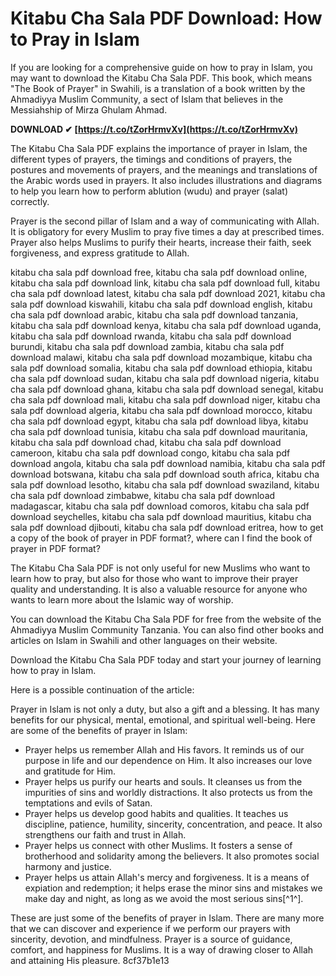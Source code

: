 # Kitabu Cha Sala PDF Download: How to Pray in Islam
 
If you are looking for a comprehensive guide on how to pray in Islam, you may want to download the Kitabu Cha Sala PDF. This book, which means "The Book of Prayer" in Swahili, is a translation of a book written by the Ahmadiyya Muslim Community, a sect of Islam that believes in the Messiahship of Mirza Ghulam Ahmad.
 
**DOWNLOAD ✔ [https://t.co/tZorHrmvXv](https://t.co/tZorHrmvXv)**


 
The Kitabu Cha Sala PDF explains the importance of prayer in Islam, the different types of prayers, the timings and conditions of prayers, the postures and movements of prayers, and the meanings and translations of the Arabic words used in prayers. It also includes illustrations and diagrams to help you learn how to perform ablution (wudu) and prayer (salat) correctly.
 
Prayer is the second pillar of Islam and a way of communicating with Allah. It is obligatory for every Muslim to pray five times a day at prescribed times. Prayer also helps Muslims to purify their hearts, increase their faith, seek forgiveness, and express gratitude to Allah.
 
kitabu cha sala pdf download free,  kitabu cha sala pdf download online,  kitabu cha sala pdf download link,  kitabu cha sala pdf download full,  kitabu cha sala pdf download latest,  kitabu cha sala pdf download 2021,  kitabu cha sala pdf download kiswahili,  kitabu cha sala pdf download english,  kitabu cha sala pdf download arabic,  kitabu cha sala pdf download tanzania,  kitabu cha sala pdf download kenya,  kitabu cha sala pdf download uganda,  kitabu cha sala pdf download rwanda,  kitabu cha sala pdf download burundi,  kitabu cha sala pdf download zambia,  kitabu cha sala pdf download malawi,  kitabu cha sala pdf download mozambique,  kitabu cha sala pdf download somalia,  kitabu cha sala pdf download ethiopia,  kitabu cha sala pdf download sudan,  kitabu cha sala pdf download nigeria,  kitabu cha sala pdf download ghana,  kitabu cha sala pdf download senegal,  kitabu cha sala pdf download mali,  kitabu cha sala pdf download niger,  kitabu cha sala pdf download algeria,  kitabu cha sala pdf download morocco,  kitabu cha sala pdf download egypt,  kitabu cha sala pdf download libya,  kitabu cha sala pdf download tunisia,  kitabu cha sala pdf download mauritania,  kitabu cha sala pdf download chad,  kitabu cha sala pdf download cameroon,  kitabu cha sala pdf download congo,  kitabu cha sala pdf download angola,  kitabu cha sala pdf download namibia,  kitabu cha sala pdf download botswana,  kitabu cha sala pdf download south africa,  kitabu cha sala pdf download lesotho,  kitabu cha sala pdf download swaziland,  kitabu cha sala pdf download zimbabwe,  kitabu cha sala pdf download madagascar,  kitabu cha sala pdf download comoros,  kitabu cha sala pdf download seychelles,  kitabu cha sala pdf download mauritius,  kitabu cha sala pdf download djibouti,  kitabu cha sala pdf download eritrea,  how to get a copy of the book of prayer in PDF format?,  where can I find the book of prayer in PDF format?
 
The Kitabu Cha Sala PDF is not only useful for new Muslims who want to learn how to pray, but also for those who want to improve their prayer quality and understanding. It is also a valuable resource for anyone who wants to learn more about the Islamic way of worship.
 
You can download the Kitabu Cha Sala PDF for free from the website of the Ahmadiyya Muslim Community Tanzania. You can also find other books and articles on Islam in Swahili and other languages on their website.
 
Download the Kitabu Cha Sala PDF today and start your journey of learning how to pray in Islam.

Here is a possible continuation of the article:
  
Prayer in Islam is not only a duty, but also a gift and a blessing. It has many benefits for our physical, mental, emotional, and spiritual well-being. Here are some of the benefits of prayer in Islam:
 
- Prayer helps us remember Allah and His favors. It reminds us of our purpose in life and our dependence on Him. It also increases our love and gratitude for Him.
- Prayer helps us purify our hearts and souls. It cleanses us from the impurities of sins and worldly distractions. It also protects us from the temptations and evils of Satan.
- Prayer helps us develop good habits and qualities. It teaches us discipline, patience, humility, sincerity, concentration, and peace. It also strengthens our faith and trust in Allah.
- Prayer helps us connect with other Muslims. It fosters a sense of brotherhood and solidarity among the believers. It also promotes social harmony and justice.
- Prayer helps us attain Allah's mercy and forgiveness. It is a means of expiation and redemption; it helps erase the minor sins and mistakes we make day and night, as long as we avoid the most serious sins[^1^].

These are just some of the benefits of prayer in Islam. There are many more that we can discover and experience if we perform our prayers with sincerity, devotion, and mindfulness. Prayer is a source of guidance, comfort, and happiness for Muslims. It is a way of drawing closer to Allah and attaining His pleasure.
 8cf37b1e13
 

